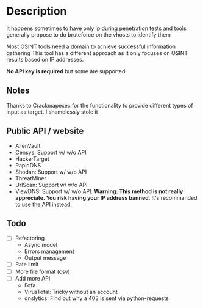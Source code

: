
# Description
It happens sometimes to have only ip during penetration tests and tools generally propose to do bruteforce on the vhosts to identify them

Most OSINT tools need a domain to achieve successful information gathering
This tool has a different approach as it only focuses on OSINT results based on IP addresses.

**No API key is required** but some are supported

## Notes
Thanks to Crackmapexec for the functionality to provide different types of input as target. I shamelessly stole it

## Public API / website
- AlienVault
- Censys: Support w/ w/o API
- HackerTarget
- RapidDNS
- Shodan: Support w/ w/o API 
- ThreatMiner
- UrlScan: Support w/ w/o API
- ViewDNS: Support w/ w/o API. **Warning: This method is not really appreciate. You risk having your IP address banned**. It's recommanded to use the API instead.

## Todo
- [ ] Refactoring
  - Async model
  - Errors management
  - Output message
- [ ] Rate limit
- [ ] More file format (csv)
- [ ] Add more API 
  - Fofa
  - VirusTotal: Tricky without an account
  - dnslytics: Find out why a 403 is sent via python-requests
